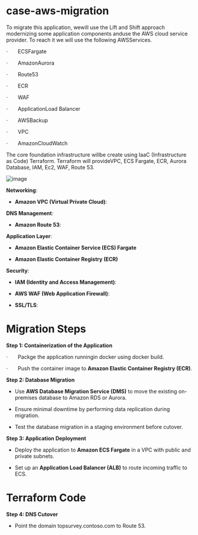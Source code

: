 # case-aws-migration

To migrate this application, wewill use the Lift and Shift approach modernizing some application components anduse the AWS cloud service provider. To reach it we will use the following AWSServices.

·       ECSFargate

·       AmazonAurora

·       Route53

·       ECR

·       WAF

·       ApplicationLoad Balancer

·       AWSBackup

·       VPC

·       AmazonCloudWatch

The core foundation infrastructure willbe create using IaaC (Infrastructure as Code) Terraform. Terraform will provideVPC, ECS Fargate, ECR, Aurora Database, IAM, Ec2, WAF, Route 53.

![image](https://github.com/user-attachments/assets/8da42379-82e0-4231-a981-7e186af9ed2d)



**Networking**:

*   **Amazon VPC (Virtual Private Cloud)**:
    

**DNS Management**:

*   **Amazon Route 53**:
    

**Application Layer**:

*   **Amazon Elastic Container Service (ECS) Fargate**
    

*   **Amazon Elastic Container Registry (ECR)**
    

**Security**:

*   **IAM (Identity and Access Management)**:
    

*   **AWS WAF (Web Application Firewall)**:
    

*   **SSL/TLS**:


Migration Steps
===============

**Step 1: Containerization of the Application**

·       Packge the application runningin docker using docker build.

·       Push the container image to **Amazon Elastic Container Registry (ECR)**.

**Step 2: Database Migration**

*   Use **AWS Database Migration Service (DMS)** to move the existing on-premises database to Amazon RDS or Aurora.
    

*   Ensure minimal downtime by performing data replication during migration.
    

*   Test the database migration in a staging environment before cutover.
    

**Step 3: Application Deployment**

*   Deploy the application to **Amazon ECS Fargate** in a VPC with public and private subnets.
    

*   Set up an **Application Load Balancer (ALB)** to route incoming traffic to ECS.

Terraform Code
==============
    

**Step 4: DNS Cutover**

*   Point the domain topsurvey.contoso.com to Route 53.
